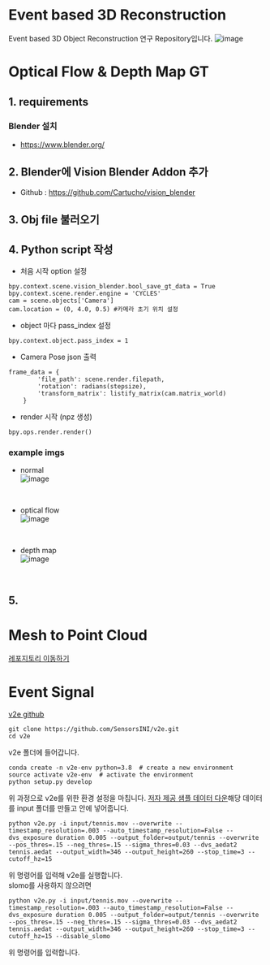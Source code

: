# Event based 3D Reconstruction

Event based 3D Object Reconstruction 연구 Repository입니다.
![image](https://user-images.githubusercontent.com/44921488/125921177-210e8939-f4f0-467a-8e05-812a64d8aed1.png)

# Optical Flow & Depth Map GT
## 1. requirements
### Blender 설치
- https://www.blender.org/

## 2. Blender에 Vision Blender Addon 추가
- Github : https://github.com/Cartucho/vision_blender

## 3. Obj file 불러오기


## 4. Python script 작성
- 처음 시작 option 설정
```
bpy.context.scene.vision_blender.bool_save_gt_data = True
bpy.context.scene.render.engine = 'CYCLES'
cam = scene.objects['Camera']
cam.location = (0, 4.0, 0.5) #카메라 초기 위치 설정
```

- object 마다 pass_index 설정
```
bpy.context.object.pass_index = 1
```
- Camera Pose json 출력

```
frame_data = {
        'file_path': scene.render.filepath,
        'rotation': radians(stepsize),
        'transform_matrix': listify_matrix(cam.matrix_world)
    }
```

- render 시작 (npz 생성)
```
bpy.ops.render.render()
```

### example imgs
- normal<br>
![image](https://user-images.githubusercontent.com/51734430/125779800-15cf838f-2c8c-42cf-8527-aaf6be556187.png)
<br>

- optical flow<br>
![image](https://user-images.githubusercontent.com/51734430/125779642-8b651506-0525-48cc-b6b7-9a9eb993955d.png)
<br>

- depth map<br>
![image](https://user-images.githubusercontent.com/51734430/125779667-091b9fe2-4500-455b-a799-78996f0381d4.png)
<br>

## 5.  

# Mesh to Point Cloud
[레포지토리 이동하기](https://github.com/kuai-lab/Event-based-3D-Reconstruction/tree/main/mesh2pc)
# Event Signal


[v2e github](https://github.com/SensorsINI/v2e)  
```
git clone https://github.com/SensorsINI/v2e.git
cd v2e
```
v2e 폴더에 들어갑니다.  
```
conda create -n v2e-env python=3.8  # create a new environment
source activate v2e-env  # activate the environment
python setup.py develop
```
위 과정으로 v2e를 위한 환경 설정을 마칩니다.
[저자 제공 샘플 데이터 다운](https://drive.google.com/file/d/1dNUXJGlpEM51UVYH4-ZInN9pf0bHGgT_/view?usp=sharing)해당 데이터를 input 폴더를 만들고 안에 넣어줍니다.
```
python v2e.py -i input/tennis.mov --overwrite --timestamp_resolution=.003 --auto_timestamp_resolution=False --dvs_exposure duration 0.005 --output_folder=output/tennis --overwrite --pos_thres=.15 --neg_thres=.15 --sigma_thres=0.03 --dvs_aedat2 tennis.aedat --output_width=346 --output_height=260 --stop_time=3 --cutoff_hz=15 
```
위 명령어를 입력해 v2e를 실행합니다.  
slomo를 사용하지 않으려면
```
python v2e.py -i input/tennis.mov --overwrite --timestamp_resolution=.003 --auto_timestamp_resolution=False --dvs_exposure duration 0.005 --output_folder=output/tennis --overwrite --pos_thres=.15 --neg_thres=.15 --sigma_thres=0.03 --dvs_aedat2 tennis.aedat --output_width=346 --output_height=260 --stop_time=3 --cutoff_hz=15 --disable_slomo
```
위 명령어를 입력합니다.

